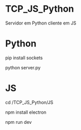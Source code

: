 # TCP_JS_Python
Servidor em Python cliente em JS

# Python
pip install sockets

python server.py

# JS
cd /TCP_JS_Python/JS

npm install electron

npm run dev

